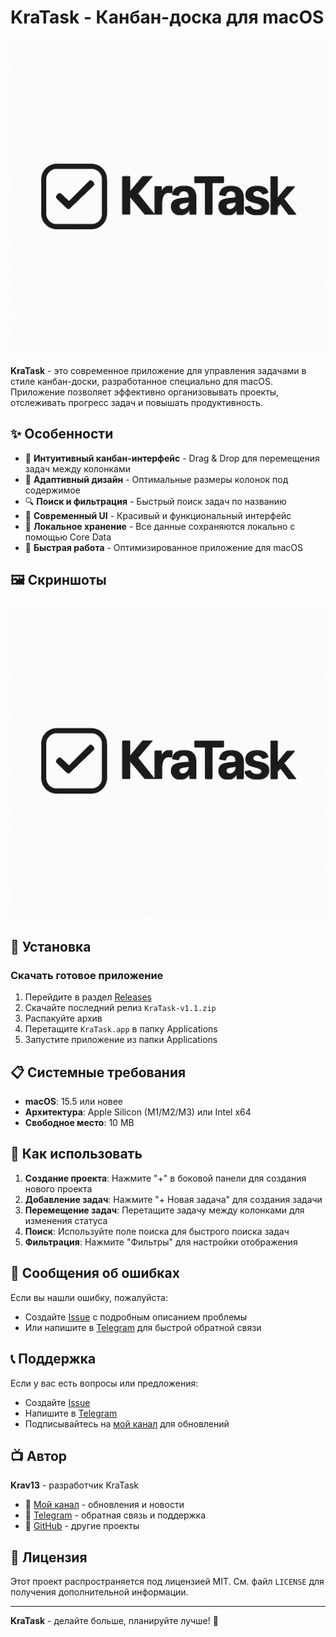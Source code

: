 # KraTask - Канбан-доска для macOS

![KraTask Logo](kratask_logo1024.png)

**KraTask** - это современное приложение для управления задачами в стиле канбан-доски, разработанное специально для macOS. Приложение позволяет эффективно организовывать проекты, отслеживать прогресс задач и повышать продуктивность.

## ✨ Особенности

- 🎯 **Интуитивный канбан-интерфейс** - Drag & Drop для перемещения задач между колонками
- 📱 **Адаптивный дизайн** - Оптимальные размеры колонок под содержимое
- 🔍 **Поиск и фильтрация** - Быстрый поиск задач по названию
- 🎨 **Современный UI** - Красивый и функциональный интерфейс
- 💾 **Локальное хранение** - Все данные сохраняются локально с помощью Core Data
- 🚀 **Быстрая работа** - Оптимизированное приложение для macOS

## 🖼️ Скриншоты

![KraTask Interface](kratask_logo1024.png)

## 🚀 Установка

### Скачать готовое приложение

1. Перейдите в раздел [Releases](https://github.com/Krav13/KraTask-Releases/releases)
2. Скачайте последний релиз `KraTask-v1.1.zip`
3. Распакуйте архив
4. Перетащите `KraTask.app` в папку Applications
5. Запустите приложение из папки Applications

## 📋 Системные требования

- **macOS**: 15.5 или новее
- **Архитектура**: Apple Silicon (M1/M2/M3) или Intel x64
- **Свободное место**: 10 MB

## 🎯 Как использовать

1. **Создание проекта**: Нажмите "+" в боковой панели для создания нового проекта
2. **Добавление задач**: Нажмите "+ Новая задача" для создания задачи
3. **Перемещение задач**: Перетащите задачу между колонками для изменения статуса
4. **Поиск**: Используйте поле поиска для быстрого поиска задач
5. **Фильтрация**: Нажмите "Фильтры" для настройки отображения

## 🐛 Сообщения об ошибках

Если вы нашли ошибку, пожалуйста:
- Создайте [Issue](https://github.com/Krav13/KraTask-Releases/issues) с подробным описанием проблемы
- Или напишите в [Telegram](https://t.me/your_telegram_username) для быстрой обратной связи

## 📞 Поддержка

Если у вас есть вопросы или предложения:
- Создайте [Issue](https://github.com/Krav13/KraTask-Releases/issues) 
- Напишите в [Telegram](https://t.me/your_telegram_username)
- Подписывайтесь на [мой канал](https://t.me/your_channel_username) для обновлений

## 📺 Автор

**Krav13** - разработчик KraTask
- 🎥 [Мой канал](https://t.me/your_channel_username) - обновления и новости
- 💬 [Telegram](https://t.me/your_telegram_username) - обратная связь и поддержка
- 🐙 [GitHub](https://github.com/Krav13) - другие проекты

## 📝 Лицензия

Этот проект распространяется под лицензией MIT. См. файл `LICENSE` для получения дополнительной информации.

---

**KraTask** - делайте больше, планируйте лучше! 🚀
